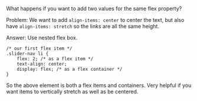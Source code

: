 What happens if you want to add two values for the same flex property?

Problem: We want to add `align-items: center` to center the text, but also have `align-items: stretch` so the links are all the same height.

Answer: Use nested flex box.

    /* our first flex item */
    .slider-nav li {
        flex: 2; /* as a flex item */
        text-align: center;
        display: flex; /* as a flex container */
    }

So the above element is both a flex items and containers. Very helpful if you want items to vertically stretch as well as be centered.